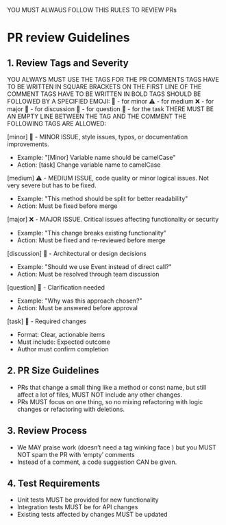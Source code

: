 YOU MUST ALWAUS FOLLOW THIS RULES TO REVIEW PRs

# PR review Guidelines

## 1. Review Tags and Severity
YOU ALWAYS MUST USE THE TAGS FOR THE PR COMMENTS
TAGS HAVE TO BE WRITTEN IN SQUARE BRACKETS ON THE FIRST LINE OF THE COMMENT
TAGS HAVE TO BE WRITTEN IN BOLD
TAGS SHOULD BE FOLLOWED BY A SPECIFIED EMOJI: 🤔 - for minor ⚠️ - for medium ❌ - for major 💬 - for discussion 🙋 - for question 📝 - for the task
THERE MUST BE AN EMPTY LINE BETWEEN THE TAG AND THE COMMENT
THE FOLLOWING TAGS ARE ALLOWED:

[minor] 🤔 - MINOR ISSUE, style issues, typos, or documentation improvements.
- Example: "[Minor] Variable name should be camelCase"
- Action: [task] Change variable name to camelCase

[medium] ⚠️ - MEDIUM ISSUE, code quality or minor logical issues. Not very severe but has to be fixed.
- Example: "This method should be split for better readability"
- Action: Must be fixed before merge

[major] ❌ - MAJOR ISSUE. Critical issues affecting functionality or security
- Example: "This change breaks existing functionality"
- Action: Must be fixed and re-reviewed before merge

[discussion] 💬 - Architectural or design decisions
- Example: "Should we use Event instead of direct call?"
- Action: Must be resolved through team discussion

[question] 🙋 - Clarification needed
- Example: "Why was this approach chosen?"
- Action: Must be answered before approval

[task] 📝  - Required changes
- Format: Clear, actionable items
- Must include: Expected outcome
- Author must confirm completion


## 2. PR Size Guidelines
- PRs that change a small thing like a method or const name, but still affect a lot of files, MUST NOT include any other changes.
- PRs MUST focus on one thing, so no mixing refactoring with logic changes or refactoring with deletions.

## 3. Review Process
- We MAY praise work (doesn’t need a tag winking face ) but you MUST NOT spam the PR with ‘empty’ comments
- Instead of a comment, a code suggestion CAN be given.

## 4. Test Requirements
- Unit tests MUST be provided for new functionality
- Integration tests MUST be for API changes
- Existing tests affected by changes MUST be updated
